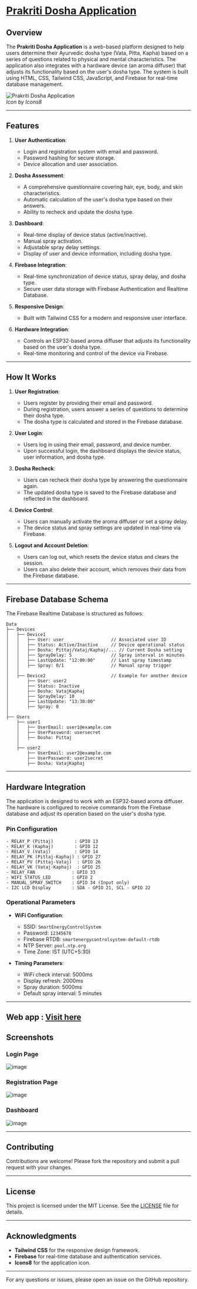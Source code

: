 # [Prakriti Dosha Application](https://aromadiffuserdevice.netlify.app/)

## Overview

The **Prakriti Dosha Application** is a web-based platform designed to help users determine their Ayurvedic dosha type (Vata, Pitta, Kapha) based on a series of questions related to physical and mental characteristics. The application also integrates with a hardware device (an aroma diffuser) that adjusts its functionality based on the user's dosha type. The system is built using HTML, CSS, Tailwind CSS, JavaScript, and Firebase for real-time database management.

![Prakriti Dosha Application](https://img.icons8.com/fluency/96/aroma.png)  
*Icon by Icons8*

---

## Features

1. **User Authentication**:
   - Login and registration system with email and password.
   - Password hashing for secure storage.
   - Device allocation and user association.

2. **Dosha Assessment**:
   - A comprehensive questionnaire covering hair, eye, body, and skin characteristics.
   - Automatic calculation of the user's dosha type based on their answers.
   - Ability to recheck and update the dosha type.

3. **Dashboard**:
   - Real-time display of device status (active/inactive).
   - Manual spray activation.
   - Adjustable spray delay settings.
   - Display of user and device information, including dosha type.

4. **Firebase Integration**:
   - Real-time synchronization of device status, spray delay, and dosha type.
   - Secure user data storage with Firebase Authentication and Realtime Database.

5. **Responsive Design**:
   - Built with Tailwind CSS for a modern and responsive user interface.

6. **Hardware Integration**:
   - Controls an ESP32-based aroma diffuser that adjusts its functionality based on the user's dosha type.
   - Real-time monitoring and control of the device via Firebase.

---

## How It Works

1. **User Registration**:
   - Users register by providing their email and password.
   - During registration, users answer a series of questions to determine their dosha type.
   - The dosha type is calculated and stored in the Firebase database.

2. **User Login**:
   - Users log in using their email, password, and device number.
   - Upon successful login, the dashboard displays the device status, user information, and dosha type.

3. **Dosha Recheck**:
   - Users can recheck their dosha type by answering the questionnaire again.
   - The updated dosha type is saved to the Firebase database and reflected in the dashboard.

4. **Device Control**:
   - Users can manually activate the aroma diffuser or set a spray delay.
   - The device status and spray settings are updated in real-time via Firebase.

5. **Logout and Account Deletion**:
   - Users can log out, which resets the device status and clears the session.
   - Users can also delete their account, which removes their data from the Firebase database.

---

## Firebase Database Schema

The Firebase Realtime Database is structured as follows:

```plaintext
Data
├── Devices
│   ├── Device1
│   │   ├── User: user                  // Associated user ID
│   │   ├── Status: Active/Inactive     // Device operational status
│   │   ├── Dosha: Pittaj/Vataj/Kaphaj/... // Current Dosha setting
│   │   ├── SprayDelay: 5               // Spray interval in minutes
│   │   ├── LastUpdate: "12:00:00"      // Last spray timestamp
│   │   ├── Spray: 0/1                  // Manual spray trigger
│   │
│   ├── Device2                         // Example for another device
│       ├── User: user2
│       ├── Status: Inactive
│       ├── Dosha: VatajKaphaj
│       ├── SprayDelay: 10
│       ├── LastUpdate: "13:30:00"
│       ├── Spray: 0
│
├── Users
    ├── user1
    │   ├── UserEmail: user1@example.com
    │   ├── UserPassword: usersecret
    │   ├── Dosha: Pittaj
    │
    ├── user2
        ├── UserEmail: user2@example.com
        ├── UserPassword: user2secret
        ├── Dosha: VatajKaphaj
```

---

## Hardware Integration

The application is designed to work with an ESP32-based aroma diffuser. The hardware is configured to receive commands from the Firebase database and adjust its operation based on the user's dosha type.

### Pin Configuration

```plaintext
- RELAY_P (Pittaj)        : GPIO 13
- RELAY_K (Kaphaj)        : GPIO 12
- RELAY_V (Vataj)         : GPIO 14
- RELAY_PK (Pittaj-Kaphaj) : GPIO 27
- RELAY_PV (Pittaj-Vataj)  : GPIO 26
- RELAY_VK (Vataj-Kaphaj)  : GPIO 25
- RELAY_FAN              : GPIO 33
- WIFI_STATUS_LED        : GPIO 2
- MANUAL_SPRAY_SWITCH    : GPIO 34 (Input only)
- I2C LCD Display        : SDA - GPIO 21, SCL - GPIO 22
```

### Operational Parameters

- **WiFi Configuration**:
  - SSID: `SmartEnergyControlSystem`
  - Password: `12345678`
  - Firebase RTDB: `smartenergycontrolsystem-default-rtdb`
  - NTP Server: `pool.ntp.org`
  - Time Zone: IST (UTC+5:30)

- **Timing Parameters**:
  - WiFi check interval: 5000ms
  - Display refresh: 2000ms
  - Spray duration: 5000ms
  - Default spray interval: 5 minutes

---
## Web app : [Visit here](https://aromadiffuserdevice.netlify.app/)

## Screenshots

### Login Page
![image](https://github.com/user-attachments/assets/2bad69f0-12a6-4f1f-86d6-30f83f1a9134)


### Registration Page
![image](https://github.com/user-attachments/assets/594d399f-bbc8-43be-8d36-982a675debc1)

### Dashboard
![image](https://github.com/user-attachments/assets/3cb289eb-2d93-44ad-b145-9747d5093b2b)


---

## Contributing

Contributions are welcome! Please fork the repository and submit a pull request with your changes.

---

## License

This project is licensed under the MIT License. See the [LICENSE](LICENSE) file for details.

---

## Acknowledgments

- **Tailwind CSS** for the responsive design framework.
- **Firebase** for real-time database and authentication services.
- **Icons8** for the application icon.

---

For any questions or issues, please open an issue on the GitHub repository.

